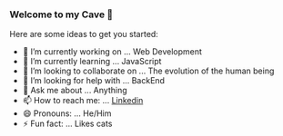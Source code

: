 ### Welcome to my Cave 👋

<!--
**Flavinho1/Flavinho1** is a ✨ _special_ ✨ repository because its `README.md` (this file) appears on your GitHub profile.-->

Here are some ideas to get you started:

- 🔭 I’m currently working on ... Web Development
- 🌱 I’m currently learning ... JavaScript
- 👯 I’m looking to collaborate on ... The evolution of the human being
- 🤔 I’m looking for help with ... BackEnd
- 💬 Ask me about ... Anything
- 📫 How to reach me: ... [Linkedin](https://www.linkedin.com/in/fl%C3%A1vio-bulh%C3%B5es-b4ab761b7/)
- 😄 Pronouns: ... He/Him
- ⚡ Fun fact: ... Likes cats

